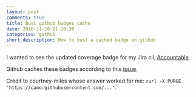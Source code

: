 ```yaml
---
layout: post
comments: true
title: Bust github badges cache
date: 2016-11-10 21:20:30
categories: github
short_description: How to bust a cached badge on github
---
```

I wanted to see the updated coverage badge for my Jira cli, [Accountable](https://github.com/wohlgejm/accountable).

Github caches these badges according to this [issue](https://github.com/lemurheavy/coveralls-public/issues/116).

Credit to courtney-miles whose answer worked for me: `curl -X PURGE "https://camo.githubusercontent.com/..."`.
